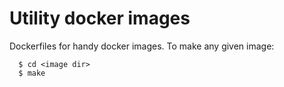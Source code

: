 # Utility docker images

Dockerfiles for handy docker images. To make any given image:

```
  $ cd <image dir>
  $ make
```
